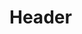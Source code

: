 <!-- TITLE: Improving Policy Making Policy Design Evidence Use In Policy Etc -->
<!-- SUBTITLE: A quick summary of Improving Policy Making Policy Design Evidence Use In Policy Etc -->

# Header